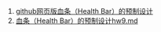 1. [github网页版血条（Health Bar）的预制设计](https://starashzero.github.io/3DGameDesign/hw9/hw9)  
2. [血条（Health Bar）的预制设计hw9.md](hw9.md)  